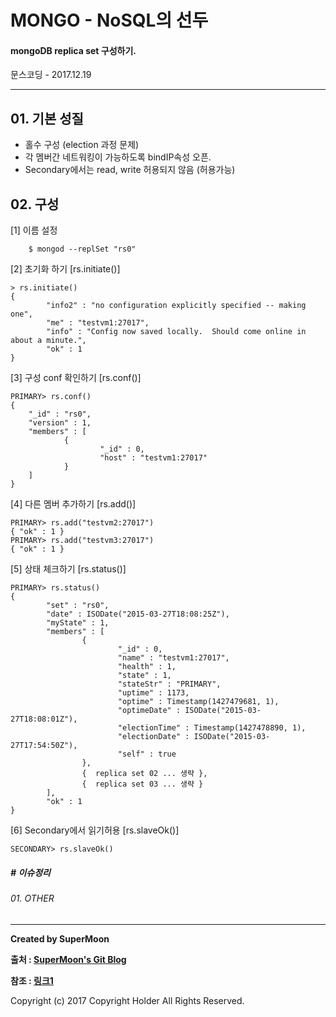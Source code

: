 # MONGO - NoSQL의 선두

#### mongoDB replica set 구성하기.

<div class="pull-right"> 문스코딩 - 2017.12.19 </div>

---

## 01. 기본 성질

- 홀수 구성 (election 과정 문제)
- 각 멤버간 네트워킹이 가능하도록 bindIP속성 오픈.
- Secondary에서는 read, write 허용되지 않음 (허용가능)

## 02. 구성

[1] 이름 설정

```
    $ mongod --replSet "rs0"
```

[2] 초기화 하기 [rs.initiate()]

```
> rs.initiate()
{
        "info2" : "no configuration explicitly specified -- making one",
        "me" : "testvm1:27017",
        "info" : "Config now saved locally.  Should come online in about a minute.",
        "ok" : 1
}
```

[3] 구성 conf 확인하기 [rs.conf()]

```
PRIMARY> rs.conf()
{
    "_id" : "rs0",
    "version" : 1,
    "members" : [
            {
                    "_id" : 0,
                    "host" : "testvm1:27017"
            }
    ]
}

```

[4] 다른 멤버 추가하기 [rs.add()]

```
PRIMARY> rs.add("testvm2:27017")
{ "ok" : 1 }
PRIMARY> rs.add("testvm3:27017")
{ "ok" : 1 }
```

[5] 상태 체크하기 [rs.status()]

```
PRIMARY> rs.status()
{
        "set" : "rs0",
        "date" : ISODate("2015-03-27T18:08:25Z"),
        "myState" : 1,
        "members" : [
                {
                        "_id" : 0,
                        "name" : "testvm1:27017",
                        "health" : 1,
                        "state" : 1,
                        "stateStr" : "PRIMARY",
                        "uptime" : 1173,
                        "optime" : Timestamp(1427479681, 1),
                        "optimeDate" : ISODate("2015-03-27T18:08:01Z"),
                        "electionTime" : Timestamp(1427478890, 1),
                        "electionDate" : ISODate("2015-03-27T17:54:50Z"),
                        "self" : true
                },
                {  replica set 02 ... 생략 },
                {  replica set 03 ... 생략 }
        ],
        "ok" : 1
}
```

[6] Secondary에서 읽기허용 [rs.slaveOk()]

```
SECONDARY> rs.slaveOk()
```


##### # 이슈정리

###### 01. OTHER



---

**Created by SuperMoon**

**출처 : [SuperMoon's Git Blog](https://github.com/jm921106)**

**참조 : [링크1](http://minsql.com/others/mongodb-replica-set-%EA%B5%AC%EC%84%B1%ED%95%98%EA%B8%B0/)**

Copyright (c) 2017 Copyright Holder All Rights Reserved.
